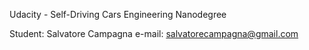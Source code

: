 Udacity - Self-Driving Cars Engineering Nanodegree

Student: Salvatore Campagna
e-mail: salvatorecampagna@gmail.com